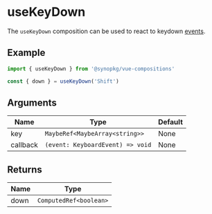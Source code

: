 # useKeyDown
The `useKeyDown` composition can be used to react to keydown [events](https://developer.mozilla.org/en-US/docs/Web/API/Element/keydown_event). 

## Example
```typescript
import { useKeyDown } from '@synopkg/vue-compositions'

const { down } = useKeyDown('Shift')
```

## Arguments
| Name      | Type                             | Default            |
|-----------|----------------------------------|--------------------|
| key       | `MaybeRef<MaybeArray<string>>`   | None               |
| callback  | `(event: KeyboardEvent) => void` | None               |

## Returns
| Name   | Type                   |
|--------|------------------------|
| down   | `ComputedRef<boolean>` |